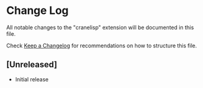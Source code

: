 # Change Log

All notable changes to the "cranelisp" extension will be documented in this file.

Check [Keep a Changelog](http://keepachangelog.com/) for recommendations on how to structure this file.

## [Unreleased]

- Initial release